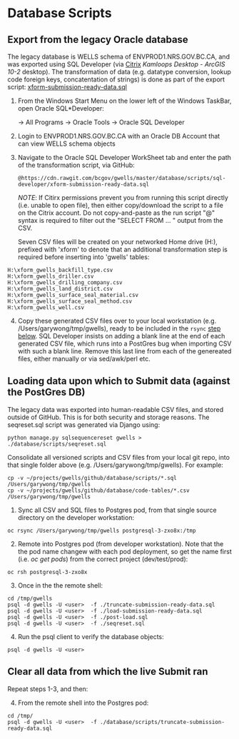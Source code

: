 # Database Scripts

## Export from the legacy Oracle database

The legacy database is WELLS schema of ENVPROD1.NRS.GOV.BC.CA, and was exported using SQL Developer (via [Citrix](https://dts.gov.bc.ca/Citrix/BCGOVWeb/) *Kamloops Desktop - ArcGIS 10-2* desktop).  The transformation of data (e.g. datatype conversion, lookup code foreign keys, concatentation of strings) is done as part of the export script:
    [xform-submission-ready-data.sql](scripts/sql-developer/xform-submission-ready-data.sql)

1. From the Windows Start Menu on the lower left of the Windows TaskBar, open Oracle SQL*Developer:

    -> All Programs -> Oracle Tools -> Oracle SQL Developer

2. Login to ENVPROD1.NRS.GOV.BC.CA with an Oracle DB Account that can view WELLS schema objects

3.  Navigate to the Oracle SQL Developer WorkSheet tab and enter the path of the transformation script, via GitHub:

    `@https://cdn.rawgit.com/bcgov/gwells/master/database/scripts/sql-developer/xform-submission-ready-data.sql`

    *NOTE*: If Citirx permissions prevent you from running this script directly (i.e. unable to open file), then either
    copy/download the script to a file on the Citrix account.  Do not copy-and-paste as the run script "@" syntax is 
    required to filter out the "SELECT FROM ... " output from the CSV.

    Seven CSV files will be created on your networked Home drive (H:\), prefixed with 'xform' to denote that an additional transformation step is required before inserting into 'gwells' tables:

```
H:\xform_gwells_backfill_type.csv
H:\xform_gwells_driller.csv
H:\xform_gwells_drilling_company.csv
H:\xform_gwells_land_district.csv
H:\xform_gwells_surface_seal_material.csv
H:\xform_gwells_surface_seal_method.csv
H:\xform_gwells_well.csv
```

4. Copy these generated CSV files over to your local workstation (e.g. /Users/garywong/tmp/gwells), ready to be included in the `rsync` [step below](#rsync-csv).  SQL Developer insists on adding a blank line at the end of each generated CSV file, which runs into a PostGres bug when importing CSV with such a blank line.   Remove this last line from each of the genereated files, either manually or via sed/awk/perl etc.

## Loading data upon which to Submit data (against the PostGres DB) 

The legacy data was exported into human-readable CSV files, and stored outside of GitHub.  This is for both 
security and storage reasons.  The seqreset.sql script was generated via Django using:

    python manage.py sqlsequencereset gwells > ./database/scripts/seqreset.sql

Consolidate all versioned scripts and CSV files from your local git repo, into that single folder above (e.g. /Users/garywong/tmp/gwells).  For example:

    cp -v ~/projects/gwells/github/database/scripts/*.sql /Users/garywong/tmp/gwells
    cp -v ~/projects/gwells/github/database/code-tables/*.csv  /Users/garywong/tmp/gwells

1.  Sync all CSV and SQL files to Postgres pod, from that single source directory <a id="rsync-csv"></a> on the developer workstation:

```oc rsync /Users/garywong/tmp/gwells postgresql-3-zxo8x:/tmp```

2.  Remote into Postgres pod (from developer workstation).  Note that the the pod name changew with
each pod deployment, so get the name first (i.e. *oc get pods*) from the correct project (dev/test/prod):

```oc rsh postgresql-3-zxo8x```

3.  Once in the the remote shell:

```
cd /tmp/gwells  
psql -d gwells -U <user>  -f ./truncate-submission-ready-data.sql
psql -d gwells -U <user>  -f ./load-submission-ready-data.sql
psql -d gwells -U <user>  -f ./post-load.sql
psql -d gwells -U <user>  -f ./seqreset.sql 
```

4. Run the psql client to verify the database objects:

```psql -d gwells -U <user>```

## Clear all data from which the live Submit ran

Repeat steps 1-3, and then:

4.  From the remote shell into the Postgres pod:
```
cd /tmp/ 
psql -d gwells -U <user>  -f ./database/scripts/truncate-submission-ready-data.sql
```